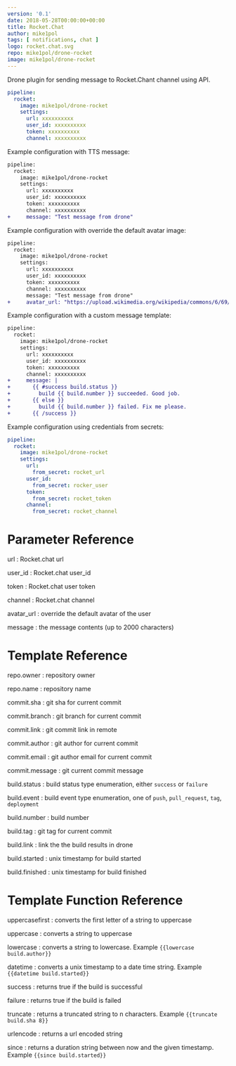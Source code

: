 ```yaml
---
version: '0.1'
date: 2018-05-28T00:00:00+00:00
title: Rocket.Chat
author: mike1pol
tags: [ notifications, chat ]
logo: rocket.chat.svg
repo: mike1pol/drone-rocket
image: mike1pol/drone-rocket
---
```

Drone plugin for sending message to Rocket.Chant channel using API.

```yaml
pipeline:
  rocket:
    image: mike1pol/drone-rocket
    settings:
      url: xxxxxxxxxx
      user_id: xxxxxxxxxx
      token: xxxxxxxxxx
      channel: xxxxxxxxxx
```

Example configuration with TTS message:

```diff
pipeline:
  rocket:
    image: mike1pol/drone-rocket
    settings:
      url: xxxxxxxxxx
      user_id: xxxxxxxxxx
      token: xxxxxxxxxx
      channel: xxxxxxxxxx
+     message: "Test message from drone"
```

Example configuration with override the default avatar image:

```diff
pipeline:
  rocket:
    image: mike1pol/drone-rocket
    settings:
      url: xxxxxxxxxx
      user_id: xxxxxxxxxx
      token: xxxxxxxxxx
      channel: xxxxxxxxxx
      message: "Test message from drone"
+     avatar_url: "https://upload.wikimedia.org/wikipedia/commons/6/69/June_odd-eyed-cat_cropped.jpg"
```

Example configuration with a custom message template:

```diff
pipeline:
  rocket:
    image: mike1pol/drone-rocket
    settings:
      url: xxxxxxxxxx
      user_id: xxxxxxxxxx
      token: xxxxxxxxxx
      channel: xxxxxxxxxx
+     message: |
+       {{ #success build.status }}
+         build {{ build.number }} succeeded. Good job.
+       {{ else }}
+         build {{ build.number }} failed. Fix me please.
+       {{ /success }}
```

Example configuration using credentials from secrets:

```yaml
pipeline:
  rocket:
    image: mike1pol/drone-rocket
    settings:
      url:
        from_secret: rocket_url
      user_id:
        from_secret: rocker_user
      token:
        from_secret: rocket_token
      channel:
        from_secret: rocket_channel
```

# Parameter Reference

url
: Rocket.chat url

user_id
: Rocket.chat user_id

token
: Rocket.chat user token

channel
: Rocket.chat channel

avatar_url
: override the default avatar of the user

message
: the message contents (up to 2000 characters)

# Template Reference

repo.owner
: repository owner

repo.name
: repository name

commit.sha
: git sha for current commit

commit.branch
: git branch for current commit

commit.link
: git commit link in remote

commit.author
: git author for current commit

commit.email
: git author email for current commit

commit.message
: git current commit message

build.status
: build status type enumeration, either `success` or `failure`

build.event
: build event type enumeration, one of `push`, `pull_request`, `tag`, `deployment`

build.number
: build number

build.tag
: git tag for current commit

build.link
: link the the build results in drone

build.started
: unix timestamp for build started

build.finished
: unix timestamp for build finished

# Template Function Reference

uppercasefirst
: converts the first letter of a string to uppercase

uppercase
: converts a string to uppercase

lowercase
: converts a string to lowercase. Example `{{lowercase build.author}}`

datetime
: converts a unix timestamp to a date time string. Example `{{datetime build.started}}`

success
: returns true if the build is successful

failure
: returns true if the build is failed

truncate
: returns a truncated string to n characters. Example `{{truncate build.sha 8}}`

urlencode
: returns a url encoded string

since
: returns a duration string between now and the given timestamp. Example `{{since build.started}}`
